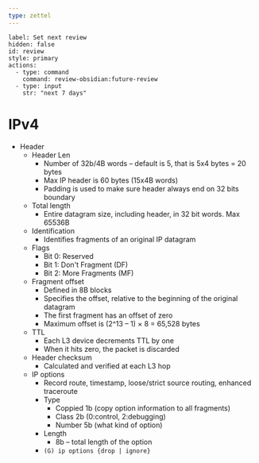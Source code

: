 ```yaml
---
type: zettel
---
```


```meta-bind-button
label: Set next review
hidden: false
id: review
style: primary
actions:
  - type: command
    command: review-obsidian:future-review
  - type: input
    str: "next 7 days"
```

# IPv4

- Header
	- Header Len
		- Number of 32b/4B words – default is 5, that is 5x4 bytes = 20 bytes
		- Max IP header is 60 bytes (15x4B words)
		- Padding is used to make sure header always end on 32 bits boundary
	- Total length
		- Entire datagram size, including header, in 32 bit words. Max 65536B
	- Identification
		- Identifies fragments of an original IP datagram
	- Flags
		- Bit 0: Reserved
		- Bit 1: Don't Fragment (DF)
		- Bit 2: More Fragments (MF)
	- Fragment offset
		- Defined in 8B blocks
		- Specifies the offset, relative to the beginning of the original datagram
		- The first fragment has an offset of zero
		- Maximum offset is (2^13 – 1) × 8 = 65,528 bytes
	- TTL
		- Each L3 device decrements TTL by one
		- When it hits zero, the packet is discarded
	- Header checksum
		- Calculated and verified at each L3 hop
	- IP options
		- Record route, timestamp, loose/strict source routing, enhanced traceroute
		- Type
			- Coppied 1b (copy option information to all fragments)
			- Class 2b (0:control, 2:debugging)
			- Number 5b (what kind of option)
		- Length
			- 8b – total length of the option
		- `(G) ip options {drop | ignore}`

